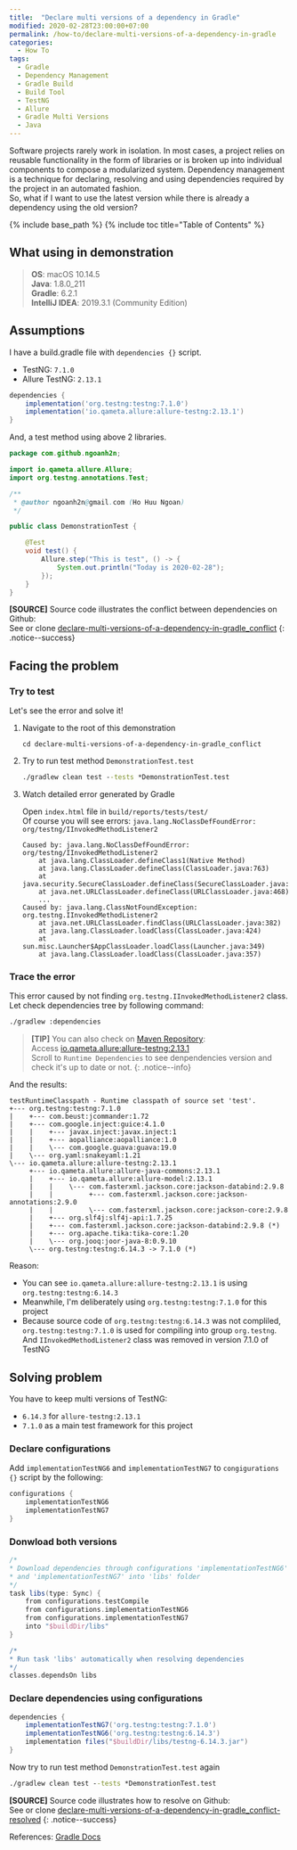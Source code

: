 ```yaml
---
title:  "Declare multi versions of a dependency in Gradle"
modified: 2020-02-28T23:00:00+07:00
permalink: /how-to/declare-multi-versions-of-a-dependency-in-gradle
categories: 
  - How To
tags:
  - Gradle
  - Dependency Management
  - Gradle Build
  - Build Tool
  - TestNG
  - Allure
  - Gradle Multi Versions
  - Java
---
```


Software projects rarely work in isolation. In most cases, a project relies on reusable functionality in the form of libraries or is broken up into individual components to compose a modularized system. Dependency management is a technique for declaring, resolving and using dependencies required by the project in an automated fashion.<br/>
So, what if I want to use the latest version while there is already a dependency using the old version?

{% include base_path %}
{% include toc title="Table of Contents" %}

## What using in demonstration
> **OS**: macOS 10.14.5<br/>
> **Java**: 1.8.0_211<br/>
> **Gradle**: 6.2.1<br/>
> **IntelliJ IDEA**: 2019.3.1 (Community Edition)<br/>

## Assumptions
I have a build.gradle file with `dependencies {}` script.
- TestNG: `7.1.0`
- Allure TestNG: `2.13.1`

```gradle
dependencies {
    implementation('org.testng:testng:7.1.0')
    implementation('io.qameta.allure:allure-testng:2.13.1')
}
```

And, a test method using above 2 libraries.
```java
package com.github.ngoanh2n;

import io.qameta.allure.Allure;
import org.testng.annotations.Test;

/**
 * @author ngoanh2n@gmail.com (Ho Huu Ngoan)
 */

public class DemonstrationTest {

    @Test
    void test() {
        Allure.step("This is test", () -> {
            System.out.println("Today is 2020-02-28");
        });
    }
}
```

**[SOURCE]** Source code illustrates the conflict between dependencies on Github:<br/>
See or clone [declare-multi-versions-of-a-dependency-in-gradle_conflict](https://github.com/ngoanh2n/blog-demonstrations/tree/master/declare-multi-versions-of-a-dependency-in-gradle_conflict)
{: .notice--success}

<!-- ## Why the error occurred -->
## Facing the problem
### Try to test
Let's see the error and solve it!
1. Navigate to the root of this demonstration

    ```console
    cd declare-multi-versions-of-a-dependency-in-gradle_conflict
    ```

2. Try to run test method `DemonstrationTest.test`

    ```bat
    ./gradlew clean test --tests *DemonstrationTest.test
    ```

3. Watch detailed error generated by Gradle

    Open `index.html` file in `build/reports/tests/test/`<br/>
    Of course you will see errors: `java.lang.NoClassDefFoundError: org/testng/IInvokedMethodListener2`

    ```console
    Caused by: java.lang.NoClassDefFoundError: org/testng/IInvokedMethodListener2
        at java.lang.ClassLoader.defineClass1(Native Method)
        at java.lang.ClassLoader.defineClass(ClassLoader.java:763)
        at java.security.SecureClassLoader.defineClass(SecureClassLoader.java:142)
        at java.net.URLClassLoader.defineClass(URLClassLoader.java:468)
        ...
    Caused by: java.lang.ClassNotFoundException: org.testng.IInvokedMethodListener2
        at java.net.URLClassLoader.findClass(URLClassLoader.java:382)
        at java.lang.ClassLoader.loadClass(ClassLoader.java:424)
        at sun.misc.Launcher$AppClassLoader.loadClass(Launcher.java:349)
        at java.lang.ClassLoader.loadClass(ClassLoader.java:357)
    ```

### Trace the error
This error caused by not finding `org.testng.IInvokedMethodListener2` class.
Let check dependencies tree by following command:
```bat
./gradlew :dependencies
```

> **[TIP]** You can also check on [Maven Repository](https://mvnrepository.com):<br/>
> Access [io.qameta.allure:allure-testng:2.13.1](https://mvnrepository.com/artifact/io.qameta.allure/allure-testng/2.13.1)<br/>
> Scroll to `Runtime Dependencies` to see denpendencies version and check it's up to date or not.
{: .notice--info}

And the results:
```
testRuntimeClasspath - Runtime classpath of source set 'test'.
+--- org.testng:testng:7.1.0
|    +--- com.beust:jcommander:1.72
|    +--- com.google.inject:guice:4.1.0
|    |    +--- javax.inject:javax.inject:1
|    |    +--- aopalliance:aopalliance:1.0
|    |    \--- com.google.guava:guava:19.0
|    \--- org.yaml:snakeyaml:1.21
\--- io.qameta.allure:allure-testng:2.13.1
     +--- io.qameta.allure:allure-java-commons:2.13.1
     |    +--- io.qameta.allure:allure-model:2.13.1
     |    |    \--- com.fasterxml.jackson.core:jackson-databind:2.9.8
     |    |         +--- com.fasterxml.jackson.core:jackson-annotations:2.9.0
     |    |         \--- com.fasterxml.jackson.core:jackson-core:2.9.8
     |    +--- org.slf4j:slf4j-api:1.7.25
     |    +--- com.fasterxml.jackson.core:jackson-databind:2.9.8 (*)
     |    +--- org.apache.tika:tika-core:1.20
     |    \--- org.jooq:joor-java-8:0.9.10
     \--- org.testng:testng:6.14.3 -> 7.1.0 (*)
```

Reason:
- You can see `io.qameta.allure:allure-testng:2.13.1` is using `org.testng:testng:6.14.3`
- Meanwhile, I'm deliberately using `org.testng:testng:7.1.0` for this project
- Because source code of `org.testng:testng:6.14.3` was not compliled, `org.testng:testng:7.1.0` is used for compiling into group `org.testng`. And `IInvokedMethodListener2` class was removed in version 7.1.0 of TestNG

## Solving problem
You have to keep multi versions of TestNG:
- `6.14.3` for `allure-testng:2.13.1`
- `7.1.0` as a main test framework for this project

### Declare configurations
Add `implementationTestNG6` and `implementationTestNG7` to `congigurations {}` script by the following:

```gradle
configurations {
    implementationTestNG6
    implementationTestNG7
}
```

### Donwload both versions
```gradle
/*
* Download dependencies through configurations 'implementationTestNG6' 
* and 'implementationTestNG7' into 'libs' folder
*/
task libs(type: Sync) {
    from configurations.testCompile
    from configurations.implementationTestNG6
    from configurations.implementationTestNG7
    into "$buildDir/libs"
}

/*
* Run task 'libs' automatically when resolving dependencies
*/
classes.dependsOn libs
```

### Declare dependencies using configurations
```gradle
dependencies {
    implementationTestNG7('org.testng:testng:7.1.0')
    implementationTestNG6('org.testng:testng:6.14.3')
    implementation files("$buildDir/libs/testng-6.14.3.jar")
}
```

Now try to run test method `DemonstrationTest.test` again
```bat
./gradlew clean test --tests *DemonstrationTest.test
```

**[SOURCE]** Source code illustrates how to resolve on Github:<br/>
See or clone [declare-multi-versions-of-a-dependency-in-gradle_conflict-resolved](https://github.com/ngoanh2n/blog-demonstrations/tree/master/declare-multi-versions-of-a-dependency-in-gradle_conflict-resolved)
{: .notice--success}

References: [Gradle Docs](https://docs.gradle.org)